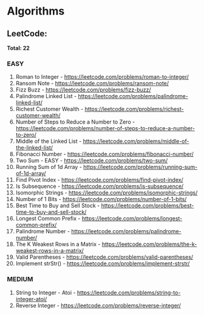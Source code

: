 # Algorithms
 
## LeetCode:

**Total: 22**

### EASY

1. Roman to Integer - https://leetcode.com/problems/roman-to-integer/
2. Ransom Note -  https://leetcode.com/problems/ransom-note/
3. Fizz Buzz - https://leetcode.com/problems/fizz-buzz/
4. Palindrome Linked List - https://leetcode.com/problems/palindrome-linked-list/
5. Richest Customer Wealth - https://leetcode.com/problems/richest-customer-wealth/
6. Number of Steps to Reduce a Number to Zero - https://leetcode.com/problems/number-of-steps-to-reduce-a-number-to-zero/
7. Middle of the Linked List  - https://leetcode.com/problems/middle-of-the-linked-list/
8. Fibonacci Number - https://leetcode.com/problems/fibonacci-number/
9. Two Sum - EASY - https://leetcode.com/problems/two-sum/
10. Running Sum of 1d Array - https://leetcode.com/problems/running-sum-of-1d-array/
11. Find Pivot Index - https://leetcode.com/problems/find-pivot-index/
12. Is Subsequence - https://leetcode.com/problems/is-subsequence/
13. Isomorphic Strings - https://leetcode.com/problems/isomorphic-strings/
14. Number of 1 Bits - https://leetcode.com/problems/number-of-1-bits/
15. Best Time to Buy and Sell Stock - https://leetcode.com/problems/best-time-to-buy-and-sell-stock/
16. Longest Common Prefix - https://leetcode.com/problems/longest-common-prefix/
17. Palindrome Number - https://leetcode.com/problems/palindrome-number/
18. The K Weakest Rows in a Matrix  - https://leetcode.com/problems/the-k-weakest-rows-in-a-matrix/
19. Valid Parentheses - https://leetcode.com/problems/valid-parentheses/
20. Implement strStr() - https://leetcode.com/problems/implement-strstr/

### MEDIUM

1. String to Integer - Atoi - https://leetcode.com/problems/string-to-integer-atoi/
2. Reverse Integer - https://leetcode.com/problems/reverse-integer/
